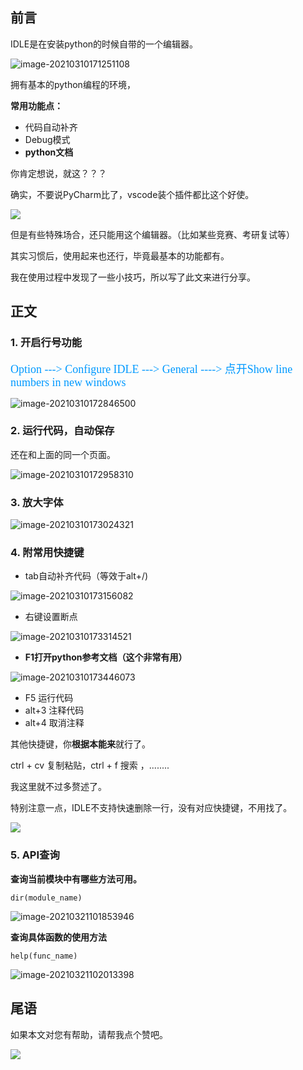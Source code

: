 ## 前言

IDLE是在安装python的时候自带的一个编辑器。

![image-20210310171251108](http://imgbed-xia-2.oss-cn-hangzhou.aliyuncs.com/img/cfb36a42713f2f5529a851185a6c5cfc.png)


拥有基本的python编程的环境，

**常用功能点：**

- 代码自动补齐
- Debug模式
- **python文档**

你肯定想说，就这？？？

确实，不要说PyCharm比了，vscode装个插件都比这个好使。

![](http://imgbed-xia-2.oss-cn-hangzhou.aliyuncs.com/img/cd6b06e72497576f2493a21e4560eff5.png)

但是有些特殊场合，还只能用这个编辑器。（比如某些竞赛、考研复试等）

其实习惯后，使用起来也还行，毕竟最基本的功能都有。

我在使用过程中发现了一些小技巧，所以写了此文来进行分享。

## 正文

### 1. 开启行号功能

<font color=#0099ff size=4 face="黑体">Option ---> Configure IDLE ---> General ----> 点开Show line numbers in new windows</font> 

![image-20210310172846500](http://imgbed-xia-2.oss-cn-hangzhou.aliyuncs.com/img/83193a6c30fda8d8346ef9e2415fda91.png)

### 2. 运行代码，自动保存

还在和上面的同一个页面。

![image-20210310172958310](http://imgbed-xia-2.oss-cn-hangzhou.aliyuncs.com/img/56642e5e738426b8588eae415f331414.png)

### 3. 放大字体

![image-20210310173024321](http://imgbed-xia-2.oss-cn-hangzhou.aliyuncs.com/img/55cfe0a76f9569e3c869444053a2761d.png)

### 4. 附常用快捷键

- tab自动补齐代码（等效于alt+/)

![image-20210310173156082](http://imgbed-xia-2.oss-cn-hangzhou.aliyuncs.com/img/78fc3bda6187c816cccae9ae9d61e433.png)

- 右键设置断点

![image-20210310173314521](http://imgbed-xia-2.oss-cn-hangzhou.aliyuncs.com/img/d6a6523622391343fa5421bfb0da01b3.png)

- **F1打开python参考文档（这个非常有用）**

![image-20210310173446073](http://imgbed-xia-2.oss-cn-hangzhou.aliyuncs.com/img/9bf565c9629c751afab9a442a0893ed3.png)

- F5 运行代码
- alt+3 注释代码
- alt+4 取消注释

其他快捷键，你**根据本能来**就行了。

ctrl + cv  复制粘贴，ctrl + f 搜索 ，........

我这里就不过多赘述了。

特别注意一点，IDLE不支持快速删除一行，没有对应快捷键，不用找了。

![](http://imgbed-xia-2.oss-cn-hangzhou.aliyuncs.com/img/cd6b06e72497576f2493a21e4560eff5.png)





### 5. API查询

**查询当前模块中有哪些方法可用。**

```dir(module_name)```

![image-20210321101853946](http://imgbed-xia-2.oss-cn-hangzhou.aliyuncs.com/img/image-20210321101853946.png)

**查询具体函数的使用方法**

```help(func_name)```



![image-20210321102013398](http://imgbed-xia-2.oss-cn-hangzhou.aliyuncs.com/img/image-20210321102013398.png)

## 尾语

如果本文对您有帮助，请帮我点个赞吧。

![](http://imgbed-xia-2.oss-cn-hangzhou.aliyuncs.com/img/8fcf2fd2aec02234ffc75a6bc8565544.png)